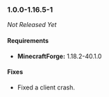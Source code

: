 ### 1.0.0-1.16.5-1

_Not Released Yet_

#### Requirements
- **MinecraftForge:** 1.18.2-40.1.0

#### Fixes

- Fixed a client crash.
